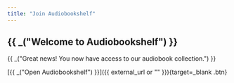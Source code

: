 ```yaml
---
title: "Join Audiobookshelf"
---
```


## {{ _("Welcome to Audiobookshelf") }}

{{ _("Great news! You now have access to our audiobook collection.") }}

[{{ _("Open Audiobookshelf") }}]({{ external_url or "" }}){target=_blank .btn} 